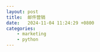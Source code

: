 ```yaml
---
layout: post
title:  邮件营销
date:   2024-11-04 11:24:29 +0800
categories: 
    - marketing
    - python
---
```



